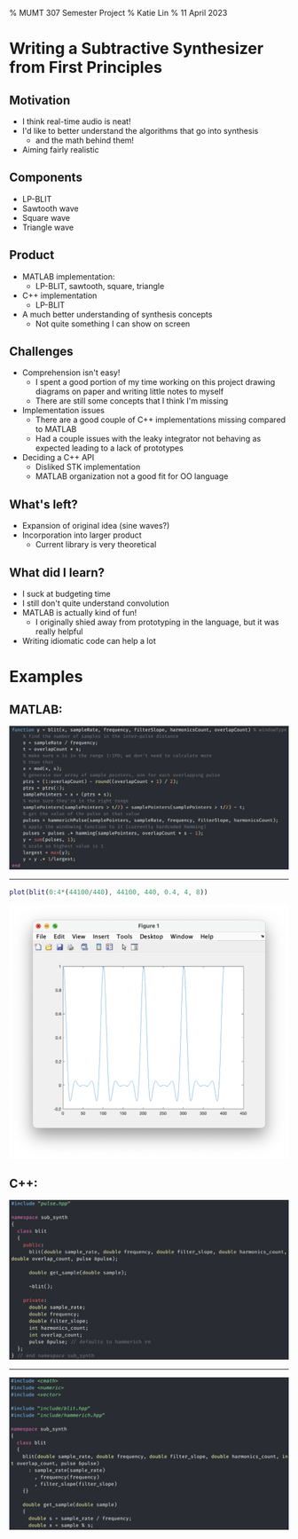 % MUMT 307 Semester Project
% Katie Lin
% 11 April 2023

# Writing a Subtractive Synthesizer from First Principles

## Motivation

- I think real-time audio is neat!
- I'd like to better understand the algorithms that go into synthesis
  - and the math behind them!
- Aiming fairly realistic

## Components

- LP-BLIT
- Sawtooth wave
- Square wave
- Triangle wave

## Product

- MATLAB implementation:
  - LP-BLIT, sawtooth, square, triangle
- C++ implementation
  - LP-BLIT
- A much better understanding of synthesis concepts
  - Not quite something I can show on screen

## Challenges

- Comprehension isn't easy!
  - I spent a good portion of my time working on this project drawing diagrams on paper and writing little notes to myself
  - There are still some concepts that I think I'm missing
- Implementation issues
  - There are a good couple of C++ implementations missing compared to MATLAB
  - Had a couple issues with the leaky integrator not behaving as expected leading to a lack of prototypes
- Deciding a C++ API
  - Disliked STK implementation
  - MATLAB organization not a good fit for OO language

## What's left?

- Expansion of original idea (sine waves?)
- Incorporation into larger product
  - Current library is very theoretical

## What did I learn?

- I suck at budgeting time
- I still don't quite understand convolution
- MATLAB is actually kind of fun!
  - I originally shied away from prototyping in the language, but it was really helpful
- Writing idiomatic code can help a lot

# Examples

## MATLAB:

![blit impl](img/blit.m.png)

---

```matlab
plot(blit(0:4*(44100/440), 44100, 440, 0.4, 4, 8))
```

![blit plot](img/blit.plt.png)

## C++:

![blit header](img/blit.hpp.png)

---

![blit impl](img/blit.cpp.png)

